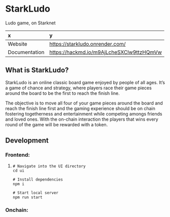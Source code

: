 ﻿# StarkLudo
Ludo game, on Starknet

| x | y |
| :---         | :---           |
| Website   | https://starkludo.onrender.com/   |
| Documentation     | https://hackmd.io/m9AjLcheSXClw9ttzHQmVw    |

## What is StarkLudo? 
StarkLudo is an online classic board game enjoyed by people of all ages. It’s a game of chance and strategy, where players race their game pieces around the board to be the first to reach the finish line.

The objective is to move all four of your game pieces around the board and reach the finish line first and the gaming experience should be on chain fostering togetherness and entertainment while competing amongs friends and loved ones. With the on-chain interaction the players that wins every round of the game will be rewarded with a token.

## Development
### Frontend: 
1. ```
   # Navigate into the UI directory
   cd ui

   # Install dependencies
   npm i

   # Start local server
   npm run start
   ```
### Onchain: 

